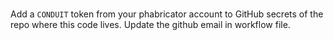 #
Add a `CONDUIT` token from your phabricator account to GitHub secrets of the repo where this code lives.
Update the github email in workflow file.
